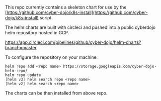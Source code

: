 This repo currently contains a skeleton chart for use by the [https://github.com/cyber-dojo/k8s-install](https://github.com/cyber-dojo/k8s-install) script.

The helm charts are built with circleci and pushed into a public cyberdojo helm repository hosted in GCP.

https://app.circleci.com/pipelines/github/cyber-dojo/helm-charts?branch=master

To configure the repository on your machine:

```
helm repo add <repo name> https://storage.googleapis.com/cyber-dojo-helm-repo/
helm repo update
[helm v3] helm search repo <repo name>
[helm v2] helm search <repo name>
```
The charts can be then installed from above repo.
